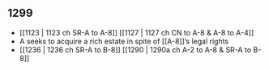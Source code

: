 ## 1299
- [[1123 | 1123 ch SR-A to A-8]] [[1127 | 1127 ch CN to A-8 &amp; A-8 to A-4]] 
- A seeks to acquire a rich estate in spite of [[A-8]]’s legal rights
- [[1236 | 1236 ch SR-A to B-8]] [[1290 | 1290a ch A-2 to A-8 &amp; SR-A to B-8]] 

